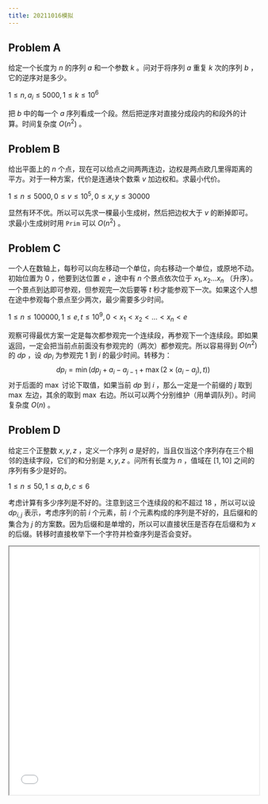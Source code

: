 ```yaml
---
title: 20211016模拟
---
```


## Problem A

给定一个长度为 $n$ 的序列 $a$ 和一个参数 $k$ 。问对于将序列 $a$ 重复 $k$ 次的序列 $b$ ，它的逆序对是多少。

<!--more-->

$1\leq n,a_i\leq 5000,1\leq k\leq 10^6$

把 $b$ 中的每一个 $a$ 序列看成一个段。然后把逆序对直接分成段内的和段外的计算。时间复杂度 $O(n^2)$ 。

## Problem B

给出平面上的 $n$ 个点，现在可以给点之间两两连边，边权是两点欧几里得距离的平方。对于一种方案，代价是连通块个数乘 $v$ 加边权和。求最小代价。

$1\leq n\leq5000 ,0\leq v\leq 10^5,0\leq x,y\leq 30000$

显然有环不优。所以可以先求一棵最小生成树，然后把边权大于 $v$ 的断掉即可。求最小生成树时用 `Prim` 可以 $O(n^2)$ 。

## Problem C

一个人在数轴上，每秒可以向左移动一个单位，向右移动一个单位，或原地不动。初始位置为 $0$ ，他要到达位置 $e$ ，途中有 $n$ 个景点依次位于 $x_1,x_2...x_n$ （升序）。一个景点到达即可参观，但参观完一次后要等 $t$ 秒才能参观下一次。如果这个人想在途中参观每个景点至少两次，最少需要多少时间。

$1\leq n\leq 100000,1\leq e,t\leq 10^9,0<x_1<x_2<...<x_n<e$

观察可得最优方案一定是每次都参观完一个连续段，再参观下一个连续段。即如果返回，一定会把当前点前面没有参观完的（两次）都参观完。所以容易得到 $O(n^2)$ 的 $dp$ ，设 $dp_i$ 为参观完 $1$ 到 $i$ 的最少时间。转移为：
$$
dp_i=\min(dp_j+a_i-a_{j-1}+\max(2\times (a_i-a_j),t))
$$
 对于后面的 $\max$ 讨论下取值，如果当前 $dp$ 到 $i$ ，那么一定是一个前缀的 $j$ 取到 $\max$ 左边，其余的取到 $\max$ 右边。所以可以两个分别维护（用单调队列）。时间复杂度 $O(n)$ 。

## Problem D

给定三个正整数 $x,y,z$ ，定义一个序列 $a$ 是好的，当且仅当这个序列存在三个相邻的连续字段，它们的和分别是 $x,y,z$ 。问所有长度为 $n$ ，值域在 $[1,10]$ 之间的序列有多少是好的。

$1\leq n\leq 50,1\leq a,b,c\leq 6$

考虑计算有多少序列是不好的。注意到这三个连续段的和不超过 $18$ ，所以可以设 $dp_{i,j}$ 表示，考虑序列的前 $i$ 个元素，前 $i$ 个元素构成的序列是不好的，且后缀和的集合为 $j$ 的方案数。因为后缀和是单增的，所以可以直接状压是否存在后缀和为 $x$ 的后缀。转移时直接枚举下一个字符并检查序列是否会变好。

<iframe src="/pdf/20211016C.pdf" width="100%" height="500px"></iframe>
